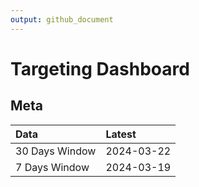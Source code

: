 ```yaml
---
output: github_document
---
```


# Targeting Dashboard



## Meta


|Data           |Latest     |
|:--------------|:----------|
|30 Days Window |2024-03-22 |
|7 Days Window  |2024-03-19 |
